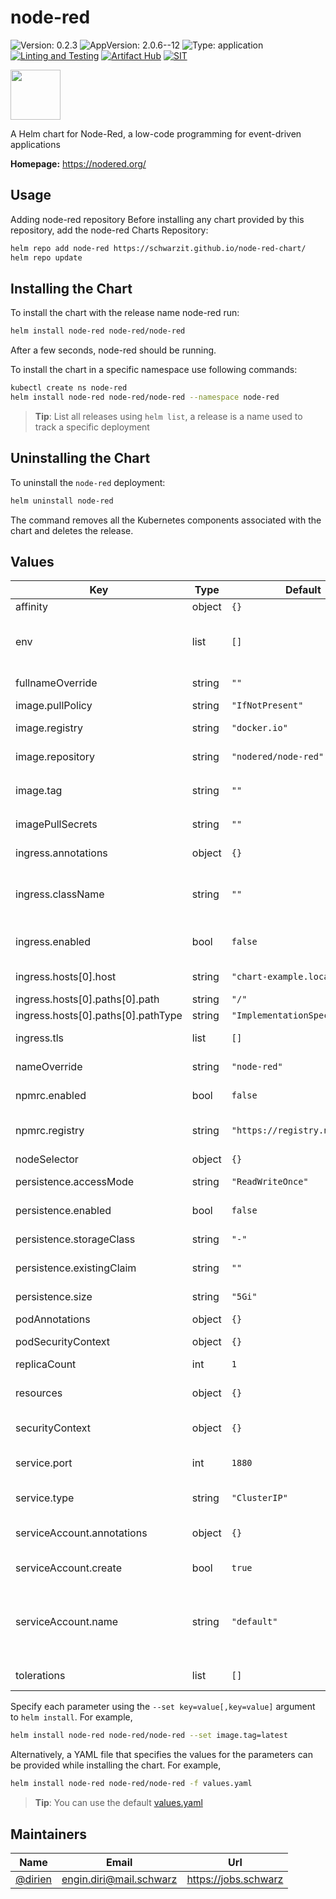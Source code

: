 # node-red

![Version: 0.2.3](https://img.shields.io/badge/Version-0.2.3-informational?style=flat-square)
![AppVersion: 2.0.6--12](https://img.shields.io/badge/AppVersion-2.0.6--12-informational?style=flat-square)
![Type: application](https://img.shields.io/badge/Type-application-informational?style=flat-square) 
[![Linting and Testing](https://github.com/dirien/node-red-chart/actions/workflows/lint-and-test.yml/badge.svg)](https://github.com/dirien/node-red-chart/actions/workflows/lint-and-test.yml)
[![Artifact Hub](https://img.shields.io/endpoint?url=https://artifacthub.io/badge/repository/node-red)](https://artifacthub.io/packages/search?repo=node-red)
[![SIT](https://img.shields.io/badge/SIT-awesome-blueviolet.svg)](https://jobs.schwarz)


<img src="https://nodered.org/about/resources/media/node-red-icon-2.png" width="80" height="80">

A Helm chart for Node-Red, a low-code programming for event-driven applications

**Homepage:** <https://nodered.org/>

## Usage
Adding node-red repository
Before installing any chart provided by this repository, add the node-red Charts Repository:

```bash
helm repo add node-red https://schwarzit.github.io/node-red-chart/
helm repo update
```

## Installing the Chart
To install the chart with the release name node-red run:

```bash
helm install node-red node-red/node-red
```

After a few seconds, node-red should be running.

To install the chart in a specific namespace use following commands:

```bash
kubectl create ns node-red 
helm install node-red node-red/node-red --namespace node-red
```

> **Tip**: List all releases using `helm list`, a release is a name used to track a specific deployment

## Uninstalling the Chart

To uninstall the `node-red` deployment:

```bash
helm uninstall node-red
```

The command removes all the Kubernetes components associated with the chart and deletes the release.

## Values

| Key | Type | Default | Description |
|-----|------|---------|-------------|
| affinity | object | `{}` | The affinity constraint |
| env | list | `[]` | node-red env, see more environment variables in the [node-red documentation](https://nodered.org/docs/getting-started/docker) |
| fullnameOverride | string | `""` | String to fully override "node-red.fullname" |
| image.pullPolicy | string | `"IfNotPresent"` | The image pull policy |
| image.registry | string | `"docker.io"` | The image registry to pull from |
| image.repository | string | `"nodered/node-red"` | The image repository to pull from |
| image.tag | string | `""` | The image tag to pull, default: `Chart.appVersion` |
| imagePullSecrets | string | `""` | The image pull secrets |
| ingress.annotations | object | `{}` | Additional ingress annotations |
| ingress.className | string | `""` | Defines which ingress controller will implement the resource |
| ingress.enabled | bool | `false` | Enable an ingress resource for the server |
| ingress.hosts[0].host | string | `"chart-example.local"` | Ingress accepted hostnames |
| ingress.hosts[0].paths[0].path | string | `"/"` | The base path |
| ingress.hosts[0].paths[0].pathType | string | `"ImplementationSpecific"` | Ingress type of path |
| ingress.tls | list | `[]` | Ingress TLS configuration |
| nameOverride | string | `"node-red"` | Provide a name in place of node-red |
| npmrc.enabled | bool | `false` | Enable custom npmrc config |
| npmrc.registry | string | `"https://registry.npmjs.org"` | Configuration to use any compatible registry |
| nodeSelector | object | `{}` | Node selector |
| persistence.accessMode | string | `"ReadWriteOnce"` | Persistence access modes |
| persistence.enabled | bool | `false` | Use persistent volume to store data |
| persistence.storageClass | string | `"-"` | Type of persistent volume claim |
| persistence.existingClaim | string | `""` | Use an existing PVC to persist data |
| persistence.size | string | `"5Gi"` | Size of persistent volume claim |
| podAnnotations | object | `{}` | Pod annotations |
| podSecurityContext | object | `{}` | Pod Security Context see [values.yaml](charts/node-red/values.yaml) |
| replicaCount | int | `1` | Number of nodes |
| resources | object | `{}` | CPU/Memory resource requests/limits |
| securityContext | object | `{}` | Security Context see [values.yaml](charts/node-red/values.yaml) |
| service.port | int | `1880` | Kubernetes port where service is exposed |
| service.type | string | `"ClusterIP"` | Kubernetes service type |
| serviceAccount.annotations | object | `{}` | Additional ServiceAccount annotations |
| serviceAccount.create | bool | `true` | Create service account |
| serviceAccount.name | string | `"default"` | Service account name to use, when empty will be set to created account if serviceAccount.create is set else to default |
| tolerations | list | `[]` | Toleration labels for pod assignment |

Specify each parameter using the `--set key=value[,key=value]` argument to `helm install`. For example,

```bash
helm install node-red node-red/node-red --set image.tag=latest
```

Alternatively, a YAML file that specifies the values for the parameters can be provided while installing the chart. For example,

```bash
helm install node-red node-red/node-red -f values.yaml
```

> **Tip**: You can use the default [values.yaml](charts/node-red/values.yaml)

## Maintainers

| Name | Email | Url |
| ---- | ------ | --- |
| [@dirien](https://github.com/dirien) | engin.diri@mail.schwarz | https://jobs.schwarz |